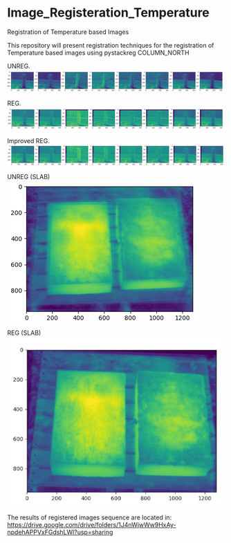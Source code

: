 # Image_Registeration_Temperature

Registration of Temperature based Images

This repository will present registration techniques for the registration of Temperature based images using pystackreg
COLUMN_NORTH

UNREG.
![image](https://github.com/sebrahimii/Image_Registeration_Tempeature/blob/main/IMAGES/unregs.png)

REG.
![image](https://github.com/sebrahimii/Image_Registeration_Tempeature/blob/main/IMAGES/regs.png)

Improved REG.
![image](https://github.com/sebrahimii/Image_Registeration_Tempeature/blob/main/IMAGES/reregs.png)

UNREG (SLAB)
![image](https://github.com/sebrahimii/Image_Registeration_Tempeature/blob/main/IMAGES/o-slab.png)

REG (SLAB)
![image](https://github.com/sebrahimii/Image_Registeration_Tempeature/blob/main/IMAGES/r_slab.png)


The results of registered images sequence are located in: 
https://drive.google.com/drive/folders/1J4nWjwWw9HxAy-npdehAPPVxFGdshLWl?usp=sharing
